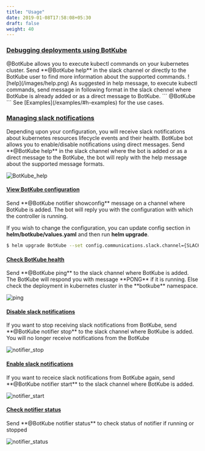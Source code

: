 ```yaml
---
title: "Usage"
date: 2019-01-08T17:58:08+05:30
draft: false
weight: 40
---
```


<h3 class="section-head" id="h-show-help"><a href="#h-show-help">Debugging deployments using BotKube</a></h3>
@BotKube allows you to execute kubectl commands on your kubernetes cluster.
Send **@BotKube help** in the slack channel or directly to the BotKube user to find more information about the supported commands.
![help](/images/help.png)
As suggested in help message, to execute kubectl commands, send message in following format in the slack chennel where BotKube is already added or as a direct message to BotKube.
```
@BotKube <kubectl command without `kubectl` prefix>
```
See [Examples](/examples/#h-examples) for the use cases.

<h3 class="section-head" id="h-manage-notif"><a href="#h-manage-notif">Managing slack notifications</a></h3>
Depending upon your configuration, you will receive slack notifications about kubernetes resources lifecycle events and their health.
BotKube bot allows you to enable/disable notifications using direct messages. Send **@BotKube help** in the slack channel where the bot is added or as a direct message to the BotKube, the bot will reply with the help message about the supported message formats.

![BotKube_help](/images/help.png)

<h4 class="section-head" id="h-view-config"><a href="#h-view-config">View BotKube configuration</a></h4>
Send **@BotKube notifier showconfig** message on a channel where BotKube is added. The bot will reply you with the configuration with which the controller is running.

If you wish to change the configuration, you can update config section in **helm/botkube/values.yaml** and then run **helm upgrade**.
```bash
$ helm upgrade BotKube --set config.communications.slack.channel={SLACK_CHANNEL_NAME} --set config.communications.slack.token={SLACK_API_TOKEN_FOR_THE_BOT} helm/BotKube/
```

<h4 class="section-head" id="h-check-health"><a href="#h-check-health">Check BotKube health</a></h4>
Send **@BotKube ping** to the slack channel where BotKube is added. The BotKube will respond you with message **PONG** if it is running. Else check the deployment in kubernetes cluster in the **botkube** namespace.

![ping](/images/ping.png)


<h4 class="section-head" id="h-notifer-stop"><a href="#h-notifier-stop">Disable slack notifications</a></h4>
If you want to stop receiving slack notifications from BotKube, send
**@BotKube notifier stop**
to the slack channel where BotKube is added. You will no longer receive notifications from the BotKube

![notifier_stop](/images/notifier_stop.png)

<h4 class="section-head" id="h-notifer-start"><a href="#h-notifier-start">Enable slack notifications</a></h4>
If you want to receice slack notifications from BotKube again, send
**@BotKube notifier start**
to the slack channel where BotKube is added.

![notifier_start](/images/notifier_start.png)

<h4 class="section-head" id="h-notifer-status"><a href="#h-notifier-status">Check notifier status</a></h4>
Send **@BotKube notifier status** to check status of notifier if running or stopped

![notifier_status](/images/notifier_status.png)

